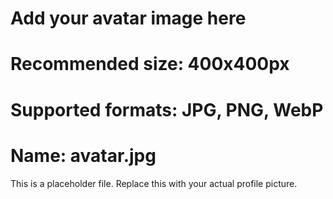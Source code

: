 # Add your avatar image here

# Recommended size: 400x400px

# Supported formats: JPG, PNG, WebP

# Name: avatar.jpg

This is a placeholder file. Replace this with your actual profile picture.
